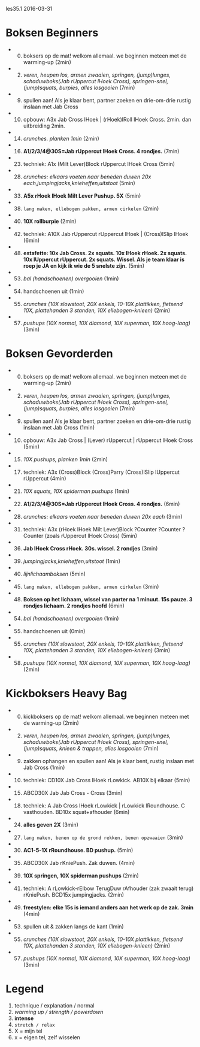 les35.1 2016-03-31

# Boksen Beginners

  - 00) boksers op de mat! welkom allemaal. we beginnen meteen met de warming-up (2min)
  - 02) _veren, heupen los, armen zwaaien, springen, (jump)lunges, schaduwboks(Jab rUppercut lHoek Cross), springen-snel, (jump)squats, burpies, alles losgooien_ (7min)
  - 09) spullen aan! Als je klaar bent, partner zoeken en drie-om-drie rustig inslaan met Jab Cross
  - 10) opbouw: A3x Jab Cross lHoek | (rHoek)lRoll lHoek Cross. 2min. dan uitbreiding 2min.
  - 14) _crunches. planken 1min_ (2min)
  - 16) **A1/2/3/4@30S=Jab rUppercut lHoek Cross. 4 rondjes.** (7min)
  - 23) techniek: A1x (Milt Lever)Block rUppercut lHoek Cross (5min)
  - 28) _crunches: elkaars voeten naar beneden duwen 20x each,jumpingjacks,knieheffen,uitstoot_ (5min)
  - 33) **A5x rHoek lHoek Milt Lever Pushup. 5X** (5min)
  - 38) `lang maken, ellebogen pakken, armen cirkelen` (2min)
  - 40) **10X rollburpie** (2min)
  - 42) techniek: A10X Jab rUppercut rUppercut lHoek | (Cross)lSlip lHoek (6min)
  - 48) **estafette: 10x Jab Cross. 2x squats. 10x lHoek rHoek. 2x squats. 10x lUppercut rUppercut. 2x squats. Wissel. Als je team klaar is roep je JA en kijk ik wie de 5 snelste zijn.** (5min)
  - 53) _bal (handschoenen) overgooien_ (1min)
  - 54) handschoenen uit (1min)
  - 55) _crunches (10X slowstoot, 20X enkels, 10-10X plattikken, fietsend 10X, plattehanden 3 standen, 10X ellebogen-knieen)_ (2min)
  - 57) _pushups (10X normal, 10X diamond, 10X superman, 10X hoog-laag)_ (3min)

# Boksen Gevorderden

  - 00) boksers op de mat! welkom allemaal. we beginnen meteen met de warming-up (2min)
  - 02) _veren, heupen los, armen zwaaien, springen, (jump)lunges, schaduwboks(Jab rUppercut lHoek Cross), springen-snel, (jump)squats, burpies, alles losgooien_ (7min)
  - 09) spullen aan! Als je klaar bent, partner zoeken en drie-om-drie rustig inslaan met Jab Cross (1min)
  - 10) opbouw: A3x Jab Cross | (Lever) rUppercut | rUppercut lHoek Cross (5min)
  - 15) _10X pushups, planken 1min_ (2min)
  - 17) techniek: A3x (Cross)Block (Cross)Parry (Cross)lSlip lUppercut rUppercut (4min)
  - 21) _10X squats, 10X spiderman pushups_ (1min)
  - 22) **A1/2/3/4@30S=Jab rUppercut lHoek Cross. 4 rondjes.** (6min)
  - 28) _crunches: elkaars voeten naar beneden duwen 20x each_ (3min)
  - 31) techniek: A3x (rHoek lHoek Milt Lever)Block ?Counter ?Counter ?Counter (zoals rUppercut lHoek Cross) (5min)
  - 36) **Jab lHoek Cross rHoek. 30s. wissel. 2 rondjes** (3min)
  - 39) _jumpingjacks,knieheffen,uitstoot_ (1min)
  - 40) _lijnlichaamboksen_ (5min)
  - 45) `lang maken, ellebogen pakken, armen cirkelen` (3min)
  - 48) **Boksen op het lichaam, wissel van parter na 1 minuut. 15s pauze. 3 rondjes lichaam. 2 rondjes hoofd** (6min)
  - 54) _bal (handschoenen) overgooien_ (1min)
  - 55) handschoenen uit (0min)
  - 55) _crunches (10X slowstoot, 20X enkels, 10-10X plattikken, fietsend 10X, plattehanden 3 standen, 10X ellebogen-knieen)_ (3min)
  - 58) _pushups (10X normal, 10X diamond, 10X superman, 10X hoog-laag)_ (2min)

# Kickboksers Heavy Bag

  - 00) kickboksers op de mat! welkom allemaal. we beginnen meteen met de warming-up (2min)
  - 02) _veren, heupen los, armen zwaaien, springen, (jump)lunges, schaduwboks(Jab rUppercut lHoek Cross), springen-snel, (jump)squats, knieen & trappen, alles losgooien_ (7min)
  - 09) zakken ophangen en spullen aan! Als je klaar bent, rustig inslaan met Jab Cross (1min)
  - 10) techniek: CD10X Jab Cross lHoek rLowkick. AB10X bij elkaar (5min)
  - 15) ABCD30X Jab Jab Cross - Cross (3min)
  - 18) techniek: A Jab Cross lHoek rLowkick | rLowkick lRoundhouse. C vasthouden. BD10x squat+afhouder (6min)
  - 24) **alles geven 2X** (3min)
  - 27) `lang maken, benen op de grond rekken, benen opzwaaien` (3min)
  - 30) **AC1-5-1X rRoundhouse. BD pushup.** (5min)
  - 35) ABCD30X Jab rKniePush. Zak duwen. (4min)
  - 39) **10X springen, 10X spiderman pushups** (2min)
  - 41) techniek: A rLowkick-rElbow TerugDuw rAfhouder (zak zwaait terug) rKniePush. BCD15x jumpingjacks. (2min)
  - 49) **freestylen: elke 15s is iemand anders aan het werk op de zak. 3min** (4min)
  - 53) spullen uit & zakken langs de kant (1min)
  - 55) _crunches (10X slowstoot, 20X enkels, 10-10X plattikken, fietsend 10X, plattehanden 3 standen, 10X ellebogen-knieen)_ (2min)
  - 57) _pushups (10X normal, 10X diamond, 10X superman, 10X hoog-laag)_ (3min)

# Legend

 1. technique / explanation / normal
 1. _warming up / strength / powerdown_
 1. **intense**
 1. `stretch / relax`
 1. X = mijn tel
 1. x = eigen tel, zelf wisselen

